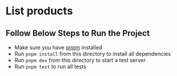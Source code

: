 # List products

## Follow Below Steps to Run the Project
- Make sure you have [pnpm](https://pnpm.io/installation) installed
- Run `pnpm install` from this directory to install all dependencies
- Run `pnpm dev` from this directory to start a test server
- Run `pnpm test` to run all tests
